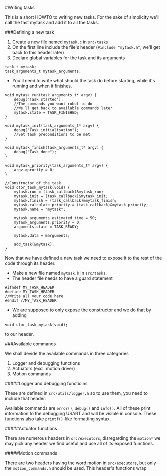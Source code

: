 #Writing tasks

This is a short HOWTO to writing new tasks. For the sake of simplicity
we'll call the tast mytask and add it to all the tasks.

###Defining a new task

1. Create a new file named `mytask.c` in `src/tasks`
2. On the first line include the file's header (`#include "mytask.h"`, we'll get back to this header later)
3. Declare global variables for the task and its arguments
```
task_t mytask;
task_arguments_t mytask_arguments;
```
- You'll need to write what should the task do before starting, while it's running and when it finishes.
```
void mytask_run(task_arguments_t* argv) {
	debug("Task started");
	//The commands you want robot to do
	//We'll get back to available commands later
	mytask.state = TASK_FINISHED;
}

void mytask_init(task_arguments_t* argv) {
	debug("Task initialisation");
	//Set task preconditions to be met
}

void mytask_finish(task_arguments_t* argv) {
	debug("Task done");
}

void mytask_priority(task_arguments_t* argv) {
	argv->prority = 0;
}

//Constructor of the task
void ctor_task_mytask(void) {
	mytask.run = (task_callback)&mytask_run;
	mytask.init = (task_callback)&mytask_init;
	mytask.finish = (task_callback)&mytask_finish;
	mytask.calculate_priority = (task_callback)&mytask_priority;
	mytask.name = "mytask";

	mytask_arguments.estimated_time = 50;
	mytask_arguments.priority = 0;
	arguments.state = TASK_READY;

	mytask.data = &arguments;

	add_task(&mytask);
}
```

Now that we have defined a new task we need to expose it to the rest of the code through its header.

- Make a new file named `mytask.h` in `src/tasks`.
- The header file needs to have a guard statement
```
#ifndef MY_TASK_HEADER
#define MY_TASK_HEADER
//Write all your code here
#endif //MY_TASK_HEADER
```
- We are supposed to only expose the constructor and we do that by adding
```
void ctor_task_mytask(void);
```
to our header.

###Available commands

We shall devide the available commands in three categories

1. Logger and debugging functions
2. Actuators (excl. motion driver)
3. Motion commands

#####Logger and debugging functioins

These are defined in `src/utils/logger.h` so to use them, you need to include that header.

Available commands are `error()`, `debug()` and `info()`. All of these print information to the debugging USART and will be visible in console. These functions also take `printf()`-like formatting syntax.

#####Actuator functions

There are numerous headers in `src/executors`, disregarding the `motion*` we may pick any header we find useful and use all of its exposed functions.

#####Motion commands

There are two headers having the word motion in `src/executors`, but only the `motion_commands.h` should be used. This header's functions wrap
